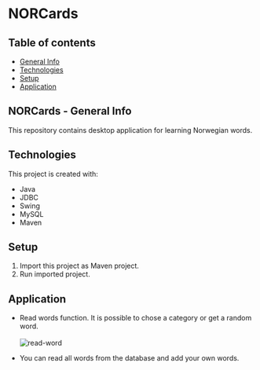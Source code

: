 # NORCards

## Table of contents
* [General Info](#norcards---general-info)
* [Technologies](#technologies)
* [Setup](#setup)
* [Application](#application)

## NORCards - General Info
This repository contains desktop application for learning Norwegian words. <br>

## Technologies
This project is created with:
* Java
* JDBC
* Swing
* MySQL
* Maven

## Setup
1. Import this project as Maven project.
2. Run imported project.

## Application

* Read words function. It is possible to chose a category or get a random word. <br><br>
![read-word](https://i.imgur.com/SanubOH.gif) <br>

* You can read all words from the database and add your own words.
